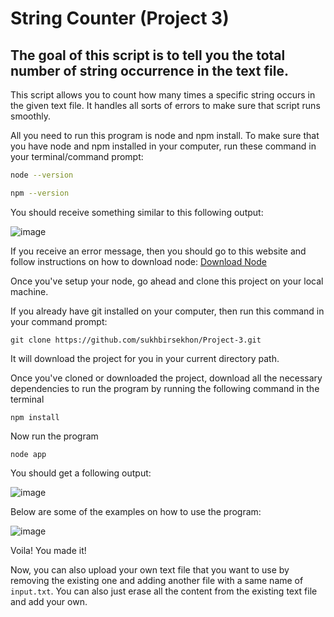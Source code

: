 # String Counter (Project 3)

## The goal of this script is to tell you the total number of string occurrence in the text file. 

This script allows you to count how many times a specific string occurs in the given text file. It handles all sorts of errors to make sure that script runs smoothly. 

All you need to run this program is node and npm install. To make sure that you have node and npm installed in your computer, run these command in your terminal/command prompt: 

```bash
node --version
```

```bash
npm --version
```

You should receive something similar to this following output: 

![image](https://user-images.githubusercontent.com/43282559/144470135-fedb05ea-f116-49ed-82ed-eeb3a7c95e3f.png)

If you receive an error message, then you should go to this website and follow instructions on how to download node: <a href="https://nodejs.org/en/download/">Download Node</a>

Once you've setup your node, go ahead and clone this project on your local machine. 

If you already have git installed on your computer, then run this command in your command prompt:

```git
git clone https://github.com/sukhbirsekhon/Project-3.git
```

It will download the project for you in your current directory path. 

Once you've cloned or downloaded the project, download all the necessary dependencies to run the program by running the following command in the terminal

```node
npm install
```

Now run the program 

```node
node app
```

You should get a following output:

![image](https://user-images.githubusercontent.com/43282559/144470713-a16afae6-493b-4aa5-ad2f-13681093bd69.png)

Below are some of the examples on how to use the program:

![image](https://user-images.githubusercontent.com/43282559/144471016-37a319f4-b1b0-45c6-b7eb-f678a85be962.png)

Voila! You made it! 

Now, you can also upload your own text file that you want to use by removing the existing one and adding another file with a same name of `input.txt`. You can also just erase all the content from the existing text file and add your own. 

